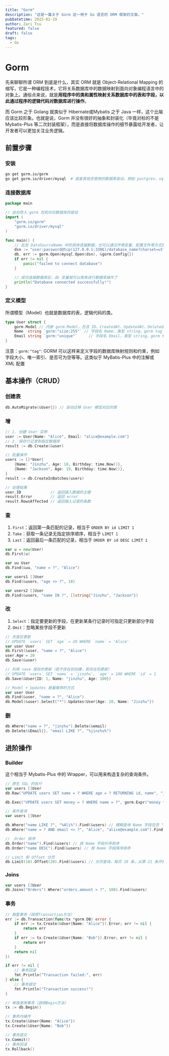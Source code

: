 ```yaml
---
title: "Gorm"
description: "这是一篇关于 Gorm 这一用于 Go 语言的 ORM 框架的文章。"
pubDatetime: 2025-02-19
author: Zari Tsu
featured: false
draft: false
tags:
  - Go
---
```


# Gorm

先来聊聊所谓 ORM 到底是什么，其实 ORM 就是 Object-Relational Mapping 的缩写，它是一种编程技术，它将关系数据库中的数据映射到面向对象编程语言中的对象上。通俗点来说，就是**用程序中的类和属性映射关系数据库中的表和字段，以此通过程序的逻辑代码对数据库进行操作**。

而 Gorm 之于 Golang 就类似于 Hibernate或Mybatis 之于 Java 一样，这个比喻应该比较形象。也就是说，Gorm 并没有很好的抽象和封装化（毕竟对标的不是 Mybatis-Plus 等二次封装框架），而是直接将数据库操作的细节暴露给开发者，让开发者可以更加关注业务逻辑。

## 前置步骤

### 安装

```bash
go get gorm.io/gorm
go get gorm.io/driver/mysql  # 或者其他您使用的数据库驱动，例如 postgres、sqlite、sqlserver
```

### 连接数据库

```go
package main

// 自动导入 gorm 包和对应数据库的驱动
import (
    "gorm.io/gorm"
    "gorm.io/driver/mysql"
)

func main() {
    // 此处 DataSourceName 中的具体连接数据，也可以通过环境变量、配置文件等方式获取
    dsn := "user:password@tcp(127.0.0.1:3306)/database_name?charset=utf8mb4&parseTime=True&loc=Local" // 替换为您的数据库连接信息
    db, err := gorm.Open(mysql.Open(dsn), &gorm.Config{})
    if err != nil {
        panic("failed to connect database")
    }

    // 成功连接数据库后，db 变量就可以用来进行数据库操作了
    println("Database connected successfully!")
}
```

### 定义模型

所谓模型（Model）也就是数据库的表，逻辑代码的类。

```go
type User struct {
    gorm.Model // 内嵌 gorm.Model，包含 ID、CreatedAt、UpdatedAt、DeletedAt 字段
    Name  string `gorm:"size:255"` // 字段名 Name，类型 string，gorm tag 定义字段长度
    Email string `gorm:"unique"`     // 字段名 Email，类型 string，gorm tag 定义唯一索引
}
```

注意：`gorm:"tag"`: GORM 可以这样来定义字段的数据库映射规则和约束，例如字段大小、唯一索引、是否可为空等等。这类似于 MyBatis-Plus 中的注解或 XML 配置

## 基本操作（CRUD）

### 创建表

```go
db.AutoMigrate(&User{}) // 自动迁移 User 模型对应的表
```

### 增

```go
// 1. 创建 User 实例
user := User{Name: "Alice", Email: "alice@example.com"}
// 2. 保存行记录到指定数据库
result := db.Create(&user)

// 批量操作
users := []*User{
    {Name: "Jinzhu", Age: 18, Birthday: time.Now()},
    {Name: "Jackson", Age: 19, Birthday: time.Now()},
}
result := db.CreateInBatches(users)

// 处理结果
user.ID             // 返回插入数据的主键
result.Error        // 返回 error
result.RowsAffected // 返回插入记录的条数
```

### 查

1. `First`：返回第一条匹配的记录，相当于 `ORDER BY id LIMIT 1`
2. `Take`：获取一条记录无指定排序顺序，相当于 `LIMIT 1`
3. `Last`：返回最后一条匹配的记录，相当于 `ORDER BY id DESC LIMIT 1`

```go
var u = new(User)
db.First(u)

var uu User
db.Find(&uu, "name = ?", "Alice")

var users1 []User
db.Find(&users, "age <> ?", 18)

var users2 []User
db.Find(&users, "name IN ?", []string{"Jinzhu", "Jackson"})
```

### 改

1. `Select`：指定要更新的字段，在更新某条行记录时可指定只更新部分字段
2. `Omit`：忽略某些字段不更新

```go
// 先查后更新
// UPDATE `users` SET `age` = 20 WHERE `name` = 'Alice'
var user User
db.First(&user, "name = ?", "Alice")
user.Age = 20
db.Save(&user)

// 利用 save 保存的更新（若不存在则创建，若存在则更新）
// UPDATE `users` SET `name` = 'jinzhu', `age` = 100 WHERE `id` = 1
db.Save(&User{ID: 1, Name: "jinzhu", Age: 100})

// Model + Updates 是最推荐的方式
var user User
db.Find(&user, "name = ?", "Alice")
db.Model(&user).Select("*").Updates(User{Age: 20, Name: "Jinzhu"})
```

### 删

```go
db.Where("name = ?", "jinzhu").Delete(&email)
db.Delete(&Email{}, "email LIKE ?", "%jinzhu%")
```

## 进阶操作

### Builder

这个相当于 Mybatis-Plus 中的 Wrapper，可以用来构造复杂的查询条件。

```go
// 原生 SQL 的执行
var users []User
db.Raw("UPDATE users SET name = ? WHERE age = ? RETURNING id, name", "jinzhu", 20).Scan(&users)

db.Exec("UPDATE users SET money = ? WHERE name = ?", gorm.Expr("money * ? + ?", 10000, 1), "jinzhu")

// 条件查询
var users []User

db.Where("name LIKE ?", "%Ali%").Find(&users) // 模糊查询 Name 字段包含 "Ali" 的用户
db.Where("name = ? AND email <> ?", "Alice", "alice@example.com").Find(&users) // 多条件查询

//  Order 排序
db.Order("name").Find(&users) // 按 Name 字段升序排序
db.Order("name DESC").Find(&users) // 按 Name 字段降序排序

// Limit 和 Offset 分页
db.Limit(10).Offset(20).Find(&users) // 分页查询，每页 10 条，从第 21 条开始
```

### Joins

```go
var users []User
db.Joins("Orders").Where("orders.amount > ?", 100).Find(&users)
``` 

### 事务

```go
// 嵌套事务（调用Transaction方法）
err := db.Transaction(func(tx *gorm.DB) error {
    if err := tx.Create(&User{Name: "Alice"}).Error; err != nil {
        return err
    }
    if err := tx.Create(&User{Name: "Bob"}).Error; err != nil {
        return err
    }
    return nil
})

if err != nil {
    // 事务回滚
    fmt.Println("Transaction failed:", err)
} else {
    // 事务提交
    fmt.Println("Transaction success!")
}

// 单独使用事务（调用Begin方法）
tx := db.Begin()

// 事务内操作
tx.Create(&User{Name: "Alice"})
tx.Create(&User{Name: "Bob"})

// 事务提交
tx.Commit()
// 事务回滚
tx.Rollback()
```
